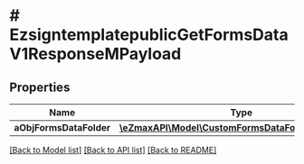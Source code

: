 # # EzsigntemplatepublicGetFormsDataV1ResponseMPayload

## Properties

Name | Type | Description | Notes
------------ | ------------- | ------------- | -------------
**aObjFormsDataFolder** | [**\eZmaxAPI\Model\CustomFormsDataFolderResponse[]**](CustomFormsDataFolderResponse.md) |  |

[[Back to Model list]](../../README.md#models) [[Back to API list]](../../README.md#endpoints) [[Back to README]](../../README.md)
